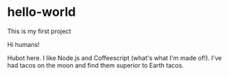 # hello-world
This is my first project

Hi humans!

Hubot here.  I like Node.js and Coffeescript (what's what I'm made of!).
I've had tacos on the moon and find them superior to Earth tacos.
